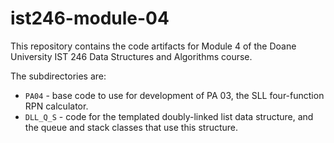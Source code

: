 # ist246-module-04

This repository contains the code artifacts for Module 4 of the Doane University
IST 246 Data Structures and Algorithms course.

The subdirectories are:

* `PA04` - base code to use for development of PA 03, the SLL four-function RPN calculator.
* `DLL_Q_S` - code for the templated doubly-linked list data structure, and the queue and stack classes that use this structure.
